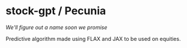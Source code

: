 # stock-gpt / Pecunia 
*We'll figure out a name soon we promise*

Predictive algorithm made using FLAX and JAX to be used on equities. 